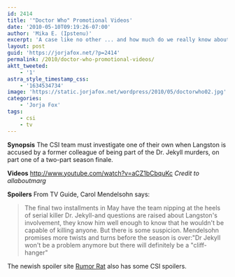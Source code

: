 ```yaml
---
id: 2414
title: '"Doctor Who" Promotional Videos'
date: '2010-05-10T09:19:26-07:00'
author: 'Mika E. (Ipstenu)'
excerpt: 'A case like no other ... and how much do we really know about Langston? Talk about this Thursday''s ep here!'
layout: post
guid: 'https://jorjafox.net/?p=2414'
permalink: /2010/doctor-who-promotional-videos/
aktt_tweeted:
    - '1'
astra_style_timestamp_css:
    - '1634534734'
image: 'https://static.jorjafox.net/wordpress/2010/05/doctorwho02.jpg'
categories:
    - 'Jorja Fox'
tags:
    - csi
    - tv
---
```


**Synopsis**
The CSI team must investigate one of their own when Langston is accused by a former colleague of being part of the Dr. Jekyll murders, on part one of a two-part season finale.

**Videos**
http://www.youtube.com/watch?v=aCZ1bCbquKc
_Credit to allaboutmarg_

**Spoilers**
From TV Guide, Carol Mendelsohn says:
<blockquote>The final two installments in May have the team nipping at the heels of serial killer Dr. Jekyll-and questions are raised about Langston's involvement, they know him well enough to know that he wouldn't be capable of killing anyone. But there is some suspicion. Mendelsohn promises more twists and turns before the season is over:"Dr Jekyll won't be a problem anymore but there will definitely be a "cliff-hanger"</blockquote>

The newish spoiler site <a href="http://rumorrat.com/?s=CSI">Rumor Rat</a> also has some CSI spoilers.

